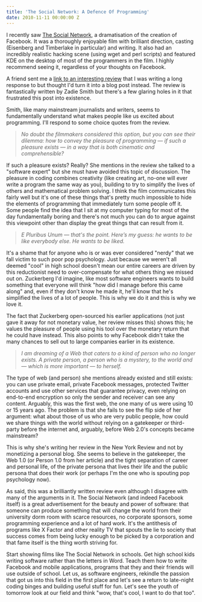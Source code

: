 ```yaml
---
title: 'The Social Network: A Defence Of Programming'
date: 2010-11-11 00:00:00 Z
---
```


I recently saw [The Social Network](http://www.imdb.com/title/tt1285016/), a dramatisation of the creation of Facebook. It was a thoroughly enjoyable film with brilliant direction, casting (Eisenberg and Timberlake in particular) and writing. It also had an incredibly realistic hacking scene (using wget and perl scripts) and featured KDE on the desktop of most of the programmers in the film. I highly recommend seeing it, regardless of your thoughts on Facebook.

A friend sent me a [link to an interesting review](http://www.nybooks.com/articles/archives/2010/nov/25/generation-why/?pagination=false) that I was writing a long response to but thought I'd turn it into a blog post instead. The review is fantastically written by Zadie Smith but there's a few glaring holes in it that frustrated this post into existence.

Smith, like many mainstream journalists and writers, seems to fundamentally understand what makes people like us excited about programming. I'll respond to some choice quotes from the review.

> _No doubt the filmmakers considered this option, but you can see their dilemma: how to convey the pleasure of programming — if such a pleasure exists — in a way that is both cinematic and comprehensible?_

If such a pleasure exists? Really? She mentions in the review she talked to a "software expert" but she must have avoided this topic of discussion. The pleasure in coding combines creativity (like creating art, no-one will ever write a program the same way as you), building to try to simplify the lives of others and mathematical problem solving. I think the film communicates this fairly well but it's one of these things that's pretty much impossible to hide the elements of programming that immediately turn some people off it. Some people find the idea that I sit at my computer typing for most of the day fundamentally boring and there's not much you can do to argue against this viewpoint other than display the great things that can result from it.

> _E Pluribus Unum — that's the point. Here’s my guess: he wants to be like everybody else. He wants to be liked._

It's a shame that for anyone who is or was ever considered "nerdy" that we fall victim to such poor pop psychology. Just because we weren't all deemed "cool" in high school doesn't mean our entire careers are driven by this reductionist need to over-compensate for what others thing we missed out on. Zuckerberg I'd imagine, like most software engineers wants to build something that everyone will think "how did I manage before this came along" and, even if they don't know he made it, he'll know that he's simplified the lives of a lot of people. This is why we do it and this is why we love it.

The fact that Zuckerberg open-sourced his earlier applications (not just gave it away for not monetary value, her review misses this) shows this; he values the pleasure of people using his tool over the monetary return that he could have instead. This also points to why Facebook didn't take the many chances to sell out to large companies earlier in its existence.

> _I am dreaming of a Web that caters to a kind of person who no longer exists. A private person, a person who is a mystery, to the world and — which is more important — to herself._

The type of web (and person) she mentions already existed and still exists: you can use private email, private Facebook messages, protected Twitter accounts and use other services that guarantee privacy, even relying on end-to-end encryption so only the sender and receiver can see any content. Arguably, this was the first web, the one many of us were using 10 or 15 years ago. The problem is that she fails to see the flip side of her argument: what about those of us who are very public people, how could we share things with the world without relying on a gatekeeper or third-party before the internet and, arguably, before Web 2.0's concepts became mainstream?

This is why she's writing her review in the New York Review and not by monetizing a personal blog. She seems to believe in the gatekeeper, the Web 1.0 (or Person 1.0 from her article) and the tight separation of career and personal life, of the private persona that lives their life and the public persona that does their work (or perhaps I'm the one who is spouting pop psychology now).

As said, this was a brilliantly written review even although I disagree with many of the arguments in it. The Social Network (and indeed Facebook itself) is a great advertisement for the beauty and power of software: that someone can produce something that will change the world from their university dorm room with scarce resources, no corporate sponsors, some programming experience and a lot of hard work. It's the antithesis of programs like X Factor and other reality TV that spouts the lie to society that success comes from being lucky enough to be picked by a corporation and that fame itself is the thing worth striving for.

Start showing films like The Social Network in schools. Get high school kids writing software rather than the letters in Word. Teach them how to write Facebook and mobile applications, programs that they and their friends will use outside of school. Let us, as software engineers, rekindle the passion that got us into this field in the first place and let's see a return to late-night coding binges and building useful stuff for fun. Let's see the youth of tomorrow look at our field and think "wow, that's cool, I want to do that too".
